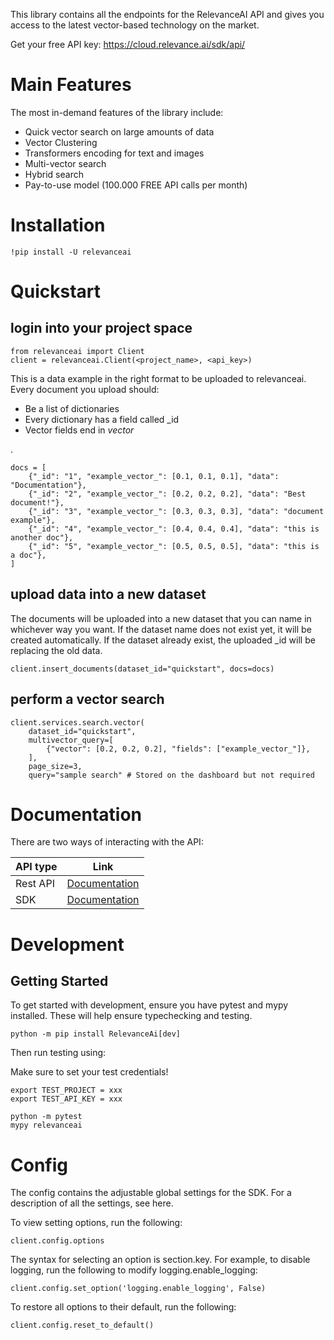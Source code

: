 

This library contains all the endpoints for the RelevanceAI API and gives you access to the latest vector-based technology on the market. 

Get your free API key: https://cloud.relevance.ai/sdk/api/

# Main Features

The most in-demand features of the library include:
- Quick vector search on large amounts of data
- Vector Clustering
- Transformers encoding for text and images
- Multi-vector search
- Hybrid search
- Pay-to-use model (100.000 FREE API calls per month)

# Installation

    !pip install -U relevanceai

# Quickstart

## login into your project space

    from relevanceai import Client
    client = relevanceai.Client(<project_name>, <api_key>)

This is a data example in the right format to be uploaded to relevanceai. Every document you upload should:
- Be a list of dictionaries
- Every dictionary has a field called _id
- Vector fields end in _vector_

.

    docs = [
        {"_id": "1", "example_vector_": [0.1, 0.1, 0.1], "data": "Documentation"},
        {"_id": "2", "example_vector_": [0.2, 0.2, 0.2], "data": "Best document!"},
        {"_id": "3", "example_vector_": [0.3, 0.3, 0.3], "data": "document example"},
        {"_id": "4", "example_vector_": [0.4, 0.4, 0.4], "data": "this is another doc"},
        {"_id": "5", "example_vector_": [0.5, 0.5, 0.5], "data": "this is a doc"},
    ]

## upload data into a new dataset
The documents will be uploaded into a new dataset that you can name in whichever way you want. If the dataset name does not exist yet, it will be created automatically. If the dataset already exist, the uploaded _id will be replacing the old data.

    client.insert_documents(dataset_id="quickstart", docs=docs)

## perform a vector search

    client.services.search.vector(
        dataset_id="quickstart", 
        multivector_query=[
            {"vector": [0.2, 0.2, 0.2], "fields": ["example_vector_"]},
        ],
        page_size=3,
        query="sample search" # Stored on the dashboard but not required

# Documentation

There are two ways of interacting with the API:

| API type      | Link |
| ------------- | ----------- |
| Rest API      | [Documentation](https://docs.relevance.ai/docs/quickstart) | 
| SDK     | [Documentation](https://relevanceai.github.io/RelevanceAI/docs/html/index.html)        |

# Development

## Getting Started
To get started with development, ensure you have pytest and mypy installed. These will help ensure typechecking and testing.

    python -m pip install RelevanceAi[dev]

Then run testing using:

Make sure to set your test credentials!

    export TEST_PROJECT = xxx 
    export TEST_API_KEY = xxx 

    python -m pytest
    mypy relevanceai

# Config

The config contains the adjustable global settings for the SDK. For a description of all the settings, see here.

To view setting options, run the following:

    client.config.options

The syntax for selecting an option is section.key. For example, to disable logging, run the following to modify logging.enable_logging:

    client.config.set_option('logging.enable_logging', False)

To restore all options to their default, run the following:

    client.config.reset_to_default()


